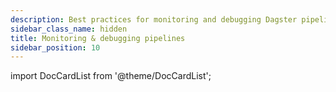 ```yaml
---
description: Best practices for monitoring and debugging Dagster pipelines.
sidebar_class_name: hidden
title: Monitoring & debugging pipelines
sidebar_position: 10
---
```


import DocCardList from '@theme/DocCardList';

<DocCardList />
